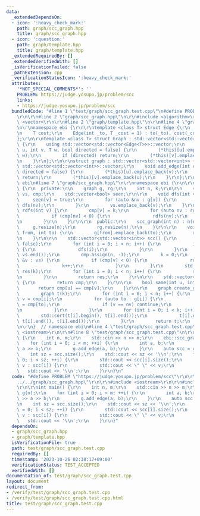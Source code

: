 ```yaml
---
data:
  _extendedDependsOn:
  - icon: ':heavy_check_mark:'
    path: graph/scc_graph.hpp
    title: graph/scc_graph.hpp
  - icon: ':question:'
    path: graph/template.hpp
    title: graph/template.hpp
  _extendedRequiredBy: []
  _extendedVerifiedWith: []
  _isVerificationFailed: false
  _pathExtension: cpp
  _verificationStatusIcon: ':heavy_check_mark:'
  attributes:
    '*NOT_SPECIAL_COMMENTS*': ''
    PROBLEM: https://judge.yosupo.jp/problem/scc
    links:
    - https://judge.yosupo.jp/problem/scc
  bundledCode: "#line 1 \"test/graph/scc_graph.test.cpp\"\n#define PROBLEM \"https://judge.yosupo.jp/problem/scc\"\
    \r\n\r\n#line 2 \"graph/scc_graph.hpp\"\n\r\n#include <algorithm>\r\n#include\
    \ <vector>\r\n\r\n#line 2 \"graph/template.hpp\"\n\r\n#line 4 \"graph/template.hpp\"\
    \n\r\nnamespace ebi {\r\n\r\ntemplate <class T> struct Edge {\r\n    int to;\r\
    \n    T cost;\r\n    Edge(int _to, T _cost = 1) : to(_to), cost(_cost) {}\r\n\
    };\r\n\r\ntemplate <class T> struct Graph : std::vector<std::vector<Edge<T>>>\
    \ {\r\n    using std::vector<std::vector<Edge<T>>>::vector;\r\n    void add_edge(int\
    \ u, int v, T w, bool directed = false) {\r\n        (*this)[u].emplace_back(v,\
    \ w);\r\n        if (directed) return;\r\n        (*this)[v].emplace_back(u, w);\r\
    \n    }\r\n};\r\n\r\nstruct graph : std::vector<std::vector<int>> {\r\n    using\
    \ std::vector<std::vector<int>>::vector;\r\n    void add_edge(int u, int v, bool\
    \ directed = false) {\r\n        (*this)[u].emplace_back(v);\r\n        if (directed)\
    \ return;\r\n        (*this)[v].emplace_back(u);\r\n    }\r\n};\r\n\r\n}  // namespace\
    \ ebi\n#line 7 \"graph/scc_graph.hpp\"\n\r\nnamespace ebi {\r\n\r\nstruct scc_graph\
    \ {\r\n  private:\r\n    graph g, rg;\r\n    int n, k;\r\n\r\n    std::vector<int>\
    \ vs, cmp;\r\n    std::vector<bool> seen;\r\n\r\n    void dfs(int v) {\r\n   \
    \     seen[v] = true;\r\n        for (auto &nv : g[v]) {\r\n            if (!seen[nv])\
    \ dfs(nv);\r\n        }\r\n        vs.emplace_back(v);\r\n    }\r\n\r\n    void\
    \ rdfs(int v) {\r\n        cmp[v] = k;\r\n        for (auto nv : rg[v]) {\r\n\
    \            if (cmp[nv] < 0) {\r\n                rdfs(nv);\r\n            }\r\
    \n        }\r\n    }\r\n\r\n  public:\r\n    scc_graph(int n) : n(n) {\r\n   \
    \     g.resize(n);\r\n        rg.resize(n);\r\n    }\r\n\r\n    void add_edge(int\
    \ from, int to) {\r\n        g[from].emplace_back(to);\r\n        rg[to].emplace_back(from);\r\
    \n    }\r\n\r\n    std::vector<std::vector<int>> scc() {\r\n        seen.assign(n,\
    \ false);\r\n        for (int i = 0; i < n; i++) {\r\n            if (!seen[i])\
    \ {\r\n                dfs(i);\r\n            }\r\n        }\r\n        std::reverse(vs.begin(),\
    \ vs.end());\r\n        cmp.assign(n, -1);\r\n        k = 0;\r\n        for (auto\
    \ &v : vs) {\r\n            if (cmp[v] < 0) {\r\n                rdfs(v);\r\n\
    \                k++;\r\n            }\r\n        }\r\n        std::vector<std::vector<int>>\
    \ res(k);\r\n        for (int i = 0; i < n; i++) {\r\n            res[cmp[i]].emplace_back(i);\r\
    \n        }\r\n        return res;\r\n    }\r\n\r\n    std::vector<int> scc_id()\
    \ {\r\n        return cmp;\r\n    }\r\n\r\n    bool same(int u, int v) {\r\n \
    \       return cmp[u] == cmp[v];\r\n    }\r\n\r\n    graph create_graph() {\r\n\
    \        graph t(k);\r\n        for (int i = 0; i < n; i++) {\r\n            int\
    \ v = cmp[i];\r\n            for (auto to : g[i]) {\r\n                int nv\
    \ = cmp[to];\r\n                if (v == nv) continue;\r\n                t[v].emplace_back(nv);\r\
    \n            }\r\n        }\r\n        for (int i = 0; i < k; i++) {\r\n    \
    \        std::sort(t[i].begin(), t[i].end());\r\n            t[i].erase(std::unique(t[i].begin(),\
    \ t[i].end()), t[i].end());\r\n        }\r\n        return t;\r\n    }\r\n};\r\
    \n\r\n}  // namespace ebi\n#line 4 \"test/graph/scc_graph.test.cpp\"\n\r\n#include\
    \ <iostream>\r\n\r\n#line 8 \"test/graph/scc_graph.test.cpp\"\n\r\nint main()\
    \ {\r\n    int n, m;\r\n    std::cin >> n >> m;\r\n    ebi::scc_graph g(n);\r\n\
    \    for (int i = 0; i < m; ++i) {\r\n        int a, b;\r\n        std::cin >>\
    \ a >> b;\r\n        g.add_edge(a, b);\r\n    }\r\n    auto scc = g.scc();\r\n\
    \    int sz = scc.size();\r\n    std::cout << sz << '\\n';\r\n    for (int i =\
    \ 0; i < sz; ++i) {\r\n        std::cout << scc[i].size();\r\n        for (auto\
    \ v : scc[i]) {\r\n            std::cout << \" \" << v;\r\n        }\r\n     \
    \   std::cout << '\\n';\r\n    }\r\n}\n"
  code: "#define PROBLEM \"https://judge.yosupo.jp/problem/scc\"\r\n\r\n#include \"\
    ../../graph/scc_graph.hpp\"\r\n\r\n#include <iostream>\r\n\r\n#include \"../../graph/template.hpp\"\
    \r\n\r\nint main() {\r\n    int n, m;\r\n    std::cin >> n >> m;\r\n    ebi::scc_graph\
    \ g(n);\r\n    for (int i = 0; i < m; ++i) {\r\n        int a, b;\r\n        std::cin\
    \ >> a >> b;\r\n        g.add_edge(a, b);\r\n    }\r\n    auto scc = g.scc();\r\
    \n    int sz = scc.size();\r\n    std::cout << sz << '\\n';\r\n    for (int i\
    \ = 0; i < sz; ++i) {\r\n        std::cout << scc[i].size();\r\n        for (auto\
    \ v : scc[i]) {\r\n            std::cout << \" \" << v;\r\n        }\r\n     \
    \   std::cout << '\\n';\r\n    }\r\n}"
  dependsOn:
  - graph/scc_graph.hpp
  - graph/template.hpp
  isVerificationFile: true
  path: test/graph/scc_graph.test.cpp
  requiredBy: []
  timestamp: '2023-10-26 02:38:17+09:00'
  verificationStatus: TEST_ACCEPTED
  verifiedWith: []
documentation_of: test/graph/scc_graph.test.cpp
layout: document
redirect_from:
- /verify/test/graph/scc_graph.test.cpp
- /verify/test/graph/scc_graph.test.cpp.html
title: test/graph/scc_graph.test.cpp
---
```

